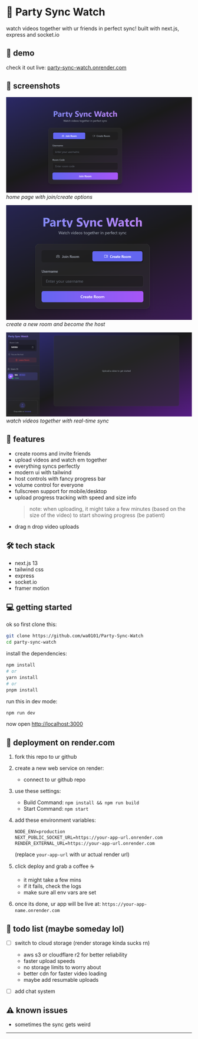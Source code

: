 # 🎥 Party Sync Watch

watch videos together with ur friends in perfect sync! built with next.js, express and socket.io

## 🚀 demo
check it out live: [party-sync-watch.onrender.com](https://party-sync-watch.onrender.com/)

## 📸 screenshots
![Main UI](screenshots/mainui.png)
*home page with join/create options*

![Create Room UI](screenshots/createroomui.png)
*create a new room and become the host*

![Room UI](screenshots/roomui1.png)
*watch videos together with real-time sync*

## 🚀 features
- create rooms and invite friends
- upload videos and watch em together
- everything syncs perfectly
- modern ui with tailwind
- host controls with fancy progress bar
- volume control for everyone
- fullscreen support for mobile/desktop
- upload progress tracking with speed and size info
  > note: when uploading, it might take a few minutes (based on the size of the video) to start showing progress (be patient)
- drag n drop video uploads

## 🛠️ tech stack
- next.js 13
- tailwind css
- express
- socket.io
- framer motion

## 💻 getting started

ok so first clone this:
```bash
git clone https://github.com/wa0101/Party-Sync-Watch
cd party-sync-watch
```

install the dependencies:
```bash
npm install
# or
yarn install
# or
pnpm install
```

run this in dev mode:
```bash
npm run dev
```

now open [http://localhost:3000](http://localhost:3000)

## 🚀 deployment on render.com

1. fork this repo to ur github

2. create a new web service on render:
   - connect to ur github repo


3. use these settings:
   - Build Command: `npm install && npm run build`
   - Start Command: `npm start`

4. add these environment variables:
   ```
   NODE_ENV=production
   NEXT_PUBLIC_SOCKET_URL=https://your-app-url.onrender.com
   RENDER_EXTERNAL_URL=https://your-app-url.onrender.com
   ```
   (replace `your-app-url` with ur actual render url)

5. click deploy and grab a coffee ☕
   - it might take a few mins
   - if it fails, check the logs
   - make sure all env vars are set

6. once its done, ur app will be live at:
   `https://your-app-name.onrender.com`

## 📝 todo list (maybe someday lol)
- [ ] switch to cloud storage (render storage kinda sucks rn)
  - aws s3 or cloudflare r2 for better reliability
  - faster upload speeds
  - no storage limits to worry about
  - better cdn for faster video loading
  - maybe add resumable uploads
- [ ] add chat system


## ⚠️ known issues
- sometimes the sync gets weird



---

